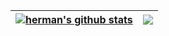 | <a href="https://github.com/GermanAizek"><img align="center" src="https://github-readme-stats.vercel.app/api?username=GermanAizek&show_icons=true&theme=tokyonight&include_all_commits=true&hide_border=true" alt="herman's github stats" /></a> | <a href="https://github.com/GermanAizek"><img align="center" src="https://github-readme-stats.vercel.app/api/top-langs/?username=GermanAizek&theme=tokyonight&layout=compact&langs_count=10&hide_border=true&hide=HTML,CSS,Objective-C,M4,Perl" /></a> |
| ------------- | ------------- |
